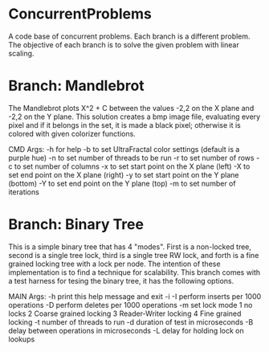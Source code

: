 # ConcurrentProblems
A code base of concurrent problems. Each branch is a different problem. The objective of each branch is to solve the given problem with linear scaling.

# Branch: Mandlebrot
The Mandlebrot plots X^2 + C between the values -2,2 on the X plane and -2,2 on the Y plane. This solution creates a bmp image file, evaluating every pixel
and if it belongs in the set, it is made a black pixel; otherwise it is colored with given colorizer functions.

CMD Args:
  -h for help
  -b to set UltraFractal color settings (default is a purple hue)
  -n to set number of threads to be run
  -r to set number of rows
  -c to set number of columns
  -x to set start point on the X plane (left)
  -X to set end point on the X plane (right)
  -y to set start point on the Y plane (bottom)
  -Y to set end point on the Y plane (top)
  -m to set number of iterations

# Branch: Binary Tree
This is a simple binary tree that has 4 "modes". First is a non-locked tree, second is a single tree lock, third is a single tree RW lock, and forth is a fine grained locking tree with a lock per node. The intention of these implementation is to find a technique for scalability. This branch comes with a test harness for tesing the binary tree, it has the following options.

MAIN Args:
-h print this help message and exit
-i <start tree size>
-I <n> perform <n> inserts per 1000 operations
-D <n> perform <n> deletes per 1000 operations
-m <mode> set lock mode
    1 no locks
    2 Coarse grained locking
    3 Reader-Writer locking
    4 Fine grained locking
-t <nthreads> number of threads to run
-d <dur> duration of test in microseconds
-B <delay> delay between operations in microseconds
-L <delay> delay for holding lock on lookups
